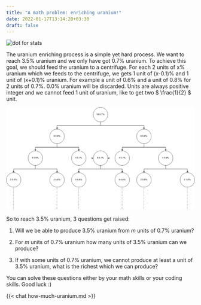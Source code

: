 ```yaml
---
title: "A math problem: enriching uranium!"
date: 2022-01-17T13:14:20+03:30
draft: false
---
```


![dot for stats](https://farooqkz.de1.hashbang.sh/count/tag.svg)

The uranium enriching process is a simple yet hard process. We want to reach 3.5% uranium and we only have got 0.7% uranium. To achieve this goal, we should feed the uranium to a centrifuge. For each 2 units of x% uranium which we feeds to the centrifuge, we gets 1 unit of (x-0.1)% and 1 unit of (x+0.1)% uranium. For example a unit of 0.6% and a unit of 0.8% for 2 units of 0.7%. 0.0% uranium will be discarded. Units are always positive integer and we cannot feed 1 unit of uranium, like to get two $ \frac{1}{2} $ unit.

![Enriching uranium](/uranium-enriching.png)

So to reach 3.5% uranium, 3 questions get raised:

1. Will we be able to produce 3.5% uranium from $m$ units of 0.7% uranium?

2. For $m$ units of 0.7% uranium how many units of 3.5% uranium can we produce?

3. If with some units of 0.7% uranium, we cannot produce at least a unit of 3.5% uranium, what is the richest which we can produce?

You can solve these questions either by your math skills or your coding skills. Good luck :)


{{< chat how-much-uranium.md  >}}
